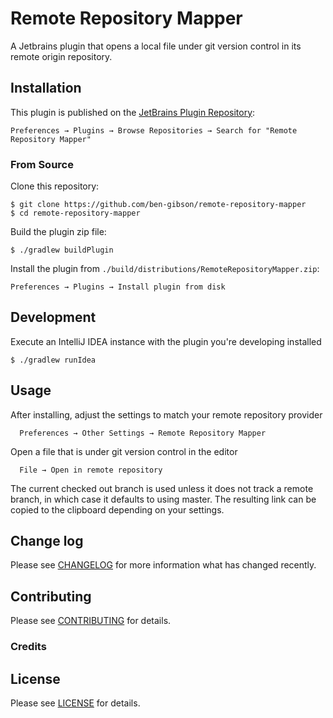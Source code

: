 # Remote Repository Mapper

A Jetbrains plugin that opens a local file under git version control in its remote origin repository.

Installation
-------------------------------------------------------------------------------

This plugin is published on the
[JetBrains Plugin Repository](https://plugins.jetbrains.com/plugin/8183):

    Preferences → Plugins → Browse Repositories → Search for "Remote Repository Mapper"

### From Source

Clone this repository:

    $ git clone https://github.com/ben-gibson/remote-repository-mapper
    $ cd remote-repository-mapper

Build the plugin zip file:

    $ ./gradlew buildPlugin

Install the plugin from `./build/distributions/RemoteRepositoryMapper.zip`:

    Preferences → Plugins → Install plugin from disk


Development
-------------------------------------------------------------------------------

Execute an IntelliJ IDEA instance with the plugin you're developing installed

    $ ./gradlew runIdea

Usage
-------------------------------------------------------------------------------

After installing, adjust the settings to match your remote repository provider

      Preferences → Other Settings → Remote Repository Mapper

Open a file that is under git version control in the editor

      File → Open in remote repository

The current checked out branch is used unless it does not track a remote branch, in which case it defaults to using master.
The resulting link can be copied to the clipboard depending on your settings.

Change log
-------------------------------------------------------------------------------

Please see [CHANGELOG](CHANGELOG.md) for more information what has changed recently.

Contributing
-------------------------------------------------------------------------------

Please see [CONTRIBUTING](CONTRIBUTING.md) for details.

### Credits

License
-------------------------------------------------------------------------------

Please see [LICENSE](LICENSE) for details.